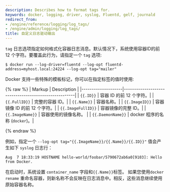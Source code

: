 ```yaml
---
description: Describes how to format tags for.
keywords: docker, logging, driver, syslog, Fluentd, gelf, journald
redirect_from:
- /engine/reference/logging/log_tags/
- /engine/admin/logging/log_tags/
title: 自定义日志驱动输出
---
```


`tag` 日志选项指定如何格式化容器日志消息。默认情况下，系统使用容器ID的前 12 个字符。要覆盖此行为，请指定一个 `tag` 选项:

```console
$ docker run --log-driver=fluentd --log-opt fluentd-address=myhost.local:24224 --log-opt tag="mailer"
```

Docker 支持一些特殊的模板标记，你可以在指定标签的值时使用:

{% raw %}
| Markup | Description |
|--------------------|------------------------------------------------------|
| `{{.ID}}`          | 容器 ID 的前 12 个字符。|
| `{{.FullID}}`      | 完整的容器 ID。|
| `{{.Name}}`        | 容器名称。|
| `{{.ImageID}}`     | 容器镜像 ID 的前 12 个字符。|
| `{{.ImageFullID}}` | 容器镜像的完整 ID。|
| `{{.ImageName}}`   | 容器使用的镜像名称。 |
| `{{.DaemonName}}`  | docker 程序的名称 (`docker`)。|

{% endraw %}

例如，指定一个 `--log-opt tag="{{.ImageName}}/{{.Name}}/{{.ID}}"` 值会产生如下 `syslog` 日志行：

```none
Aug  7 18:33:19 HOSTNAME hello-world/foobar/5790672ab6a0[9103]: Hello from Docker.
```

在启动时，系统设置 `container_name` 字段和`{{.Name}}`标签。
如果您使用`docker rename` 重命名容器，则新名称不会反映在日志消息中。相反，这些消息继续使用原始容器名称。